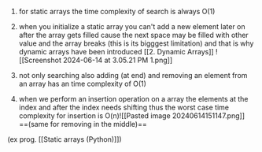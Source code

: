 1. for static arrays the time complexity of search is always O(1)

2. when you initialize a static array you can't add a new element later on after the array gets filled cause the next space may be filled with other value and the array breaks (this is its bigggest limitation)  and that is why dynamic arrays have been introduced [[2. Dynamic Arrays]] ![[Screenshot 2024-06-14 at 3.05.21 PM 1.png]]

3. not only searching also adding (at end) and removing an element from an array has an time complexity of O(1)

4. when we perform an insertion operation on a array the elements at the index and after the index needs shifting thus the worst case time complexity for insertion is O(n)![[Pasted image 20240614151147.png]] ==(same for removing in the middle)==

(ex prog. [[Static arrays (Python)]])


